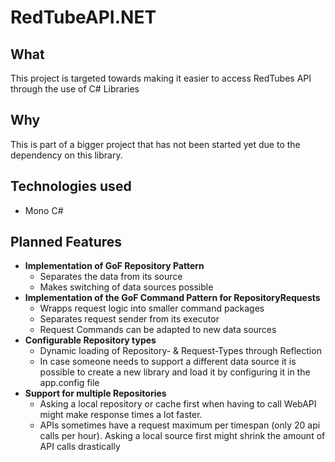 # RedTubeAPI.NET

## What

This project is targeted towards making it easier to access RedTubes API through the use of C# Libraries

## Why

This is part of a bigger project that has not been started yet due to the dependency on this library.

## Technologies used

* Mono C#

## Planned Features

* **Implementation of GoF Repository Pattern**
	* Separates the data from its source
	* Makes switching of data sources possible 
* **Implementation of the GoF Command Pattern for RepositoryRequests** 
	* Wrapps request logic into smaller command packages
	* Separates request sender from its executor
	* Request Commands can be adapted to new data sources
* **Configurable Repository types** 
	* Dynamic loading of Repository- & Request-Types through Reflection
	* In case someone needs to support a different data source it is possible to create a new library and load it by configuring it in the app.config file
* **Support for multiple Repositories**
	* Asking a local repository or cache first when having to call WebAPI might make response times a lot faster.
	* APIs sometimes have a request maximum per timespan (only 20 api calls per hour). Asking a local source first might shrink the amount of API calls drastically  
